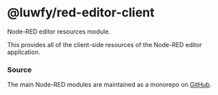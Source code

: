@luwfy/red-editor-client
====================

Node-RED editor resources module.

This provides all of the client-side resources of the Node-RED editor application.

### Source

The main Node-RED modules are maintained as a monorepo on [GitHub](https://github.com/node-red/node-red).

